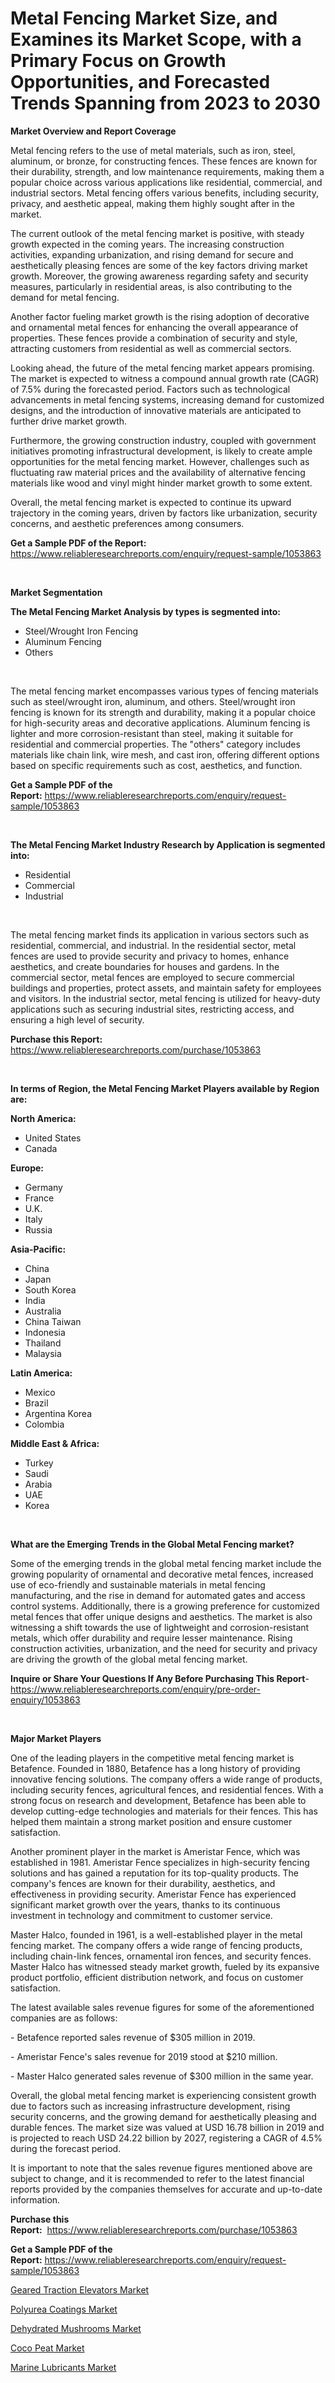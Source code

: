 <p><h1>Metal Fencing Market Size, and Examines its Market Scope, with a Primary Focus on Growth Opportunities, and Forecasted Trends Spanning from 2023 to 2030</h1></p><p><strong>Market Overview and Report Coverage</strong></p>
<p><p>Metal fencing refers to the use of metal materials, such as iron, steel, aluminum, or bronze, for constructing fences. These fences are known for their durability, strength, and low maintenance requirements, making them a popular choice across various applications like residential, commercial, and industrial sectors. Metal fencing offers various benefits, including security, privacy, and aesthetic appeal, making them highly sought after in the market.</p><p>The current outlook of the metal fencing market is positive, with steady growth expected in the coming years. The increasing construction activities, expanding urbanization, and rising demand for secure and aesthetically pleasing fences are some of the key factors driving market growth. Moreover, the growing awareness regarding safety and security measures, particularly in residential areas, is also contributing to the demand for metal fencing.</p><p>Another factor fueling market growth is the rising adoption of decorative and ornamental metal fences for enhancing the overall appearance of properties. These fences provide a combination of security and style, attracting customers from residential as well as commercial sectors.</p><p>Looking ahead, the future of the metal fencing market appears promising. The market is expected to witness a compound annual growth rate (CAGR) of 7.5% during the forecasted period. Factors such as technological advancements in metal fencing systems, increasing demand for customized designs, and the introduction of innovative materials are anticipated to further drive market growth.</p><p>Furthermore, the growing construction industry, coupled with government initiatives promoting infrastructural development, is likely to create ample opportunities for the metal fencing market. However, challenges such as fluctuating raw material prices and the availability of alternative fencing materials like wood and vinyl might hinder market growth to some extent.</p><p>Overall, the metal fencing market is expected to continue its upward trajectory in the coming years, driven by factors like urbanization, security concerns, and aesthetic preferences among consumers.</p></p>
<p><strong>Get a Sample PDF of the Report:</strong> <a href="https://www.reliableresearchreports.com/enquiry/request-sample/1053863">https://www.reliableresearchreports.com/enquiry/request-sample/1053863</a></p>
<p>&nbsp;</p>
<p><strong>Market Segmentation</strong></p>
<p><strong>The Metal Fencing Market Analysis by types is segmented into:</strong></p>
<p><ul><li>Steel/Wrought Iron Fencing</li><li>Aluminum Fencing</li><li>Others</li></ul></p>
<p>&nbsp;</p>
<p><p>The metal fencing market encompasses various types of fencing materials such as steel/wrought iron, aluminum, and others. Steel/wrought iron fencing is known for its strength and durability, making it a popular choice for high-security areas and decorative applications. Aluminum fencing is lighter and more corrosion-resistant than steel, making it suitable for residential and commercial properties. The "others" category includes materials like chain link, wire mesh, and cast iron, offering different options based on specific requirements such as cost, aesthetics, and function.</p></p>
<p><strong>Get a Sample PDF of the Report:</strong>&nbsp;<a href="https://www.reliableresearchreports.com/enquiry/request-sample/1053863">https://www.reliableresearchreports.com/enquiry/request-sample/1053863</a></p>
<p>&nbsp;</p>
<p><strong>The Metal Fencing Market Industry Research by Application is segmented into:</strong></p>
<p><ul><li>Residential</li><li>Commercial</li><li>Industrial</li></ul></p>
<p>&nbsp;</p>
<p><p>The metal fencing market finds its application in various sectors such as residential, commercial, and industrial. In the residential sector, metal fences are used to provide security and privacy to homes, enhance aesthetics, and create boundaries for houses and gardens. In the commercial sector, metal fences are employed to secure commercial buildings and properties, protect assets, and maintain safety for employees and visitors. In the industrial sector, metal fencing is utilized for heavy-duty applications such as securing industrial sites, restricting access, and ensuring a high level of security.</p></p>
<p><strong>Purchase this Report:</strong>&nbsp; <a href="https://www.reliableresearchreports.com/purchase/1053863">https://www.reliableresearchreports.com/purchase/1053863</a></p>
<p>&nbsp;</p>
<p><strong>In terms of Region, the Metal Fencing Market Players available by Region are:</strong></p>
<p>
    <p> <strong> North America: </strong>
        <ul>
            <li>United States</li>
            <li>Canada</li>
        </ul>
        </p> 
    <p> <strong> Europe: </strong>
        <ul>
            <li>Germany</li>
            <li>France</li>
            <li>U.K.</li>
            <li>Italy</li>
            <li>Russia</li>
        </ul>
        </p> 
    <p> <strong> Asia-Pacific: </strong>
        <ul>
            <li>China</li>
            <li>Japan</li>
            <li>South Korea</li>
            <li>India</li>
            <li>Australia</li>
            <li>China Taiwan</li>
            <li>Indonesia</li>
            <li>Thailand</li>
            <li>Malaysia</li>
        </ul>
        </p> 
    <p> <strong> Latin America: </strong>
        <ul>
            <li>Mexico</li>
            <li>Brazil</li>
            <li>Argentina Korea</li>
            <li>Colombia</li>
        </ul>
        </p> 
    <p> <strong> Middle East & Africa: </strong>
        <ul>
            <li>Turkey</li>
            <li>Saudi</li>
            <li>Arabia</li>
            <li>UAE</li>
            <li>Korea</li>
        </ul>
    </p>
    </p>
<p>&nbsp;</p>
<p><strong>What are the Emerging Trends in the Global Metal Fencing market?</strong></p>
<p><p>Some of the emerging trends in the global metal fencing market include the growing popularity of ornamental and decorative metal fences, increased use of eco-friendly and sustainable materials in metal fencing manufacturing, and the rise in demand for automated gates and access control systems. Additionally, there is a growing preference for customized metal fences that offer unique designs and aesthetics. The market is also witnessing a shift towards the use of lightweight and corrosion-resistant metals, which offer durability and require lesser maintenance. Rising construction activities, urbanization, and the need for security and privacy are driving the growth of the global metal fencing market.</p></p>
<p><strong>Inquire or Share Your Questions If Any Before Purchasing This Report</strong>- <a href="https://www.reliableresearchreports.com/enquiry/pre-order-enquiry/1053863">https://www.reliableresearchreports.com/enquiry/pre-order-enquiry/1053863</a></p>
<p>&nbsp;</p>
<p><strong>Major Market Players</strong></p>
<p><p>One of the leading players in the competitive metal fencing market is Betafence. Founded in 1880, Betafence has a long history of providing innovative fencing solutions. The company offers a wide range of products, including security fences, agricultural fences, and residential fences. With a strong focus on research and development, Betafence has been able to develop cutting-edge technologies and materials for their fences. This has helped them maintain a strong market position and ensure customer satisfaction.</p><p>Another prominent player in the market is Ameristar Fence, which was established in 1981. Ameristar Fence specializes in high-security fencing solutions and has gained a reputation for its top-quality products. The company's fences are known for their durability, aesthetics, and effectiveness in providing security. Ameristar Fence has experienced significant market growth over the years, thanks to its continuous investment in technology and commitment to customer service.</p><p>Master Halco, founded in 1961, is a well-established player in the metal fencing market. The company offers a wide range of fencing products, including chain-link fences, ornamental iron fences, and security fences. Master Halco has witnessed steady market growth, fueled by its expansive product portfolio, efficient distribution network, and focus on customer satisfaction.</p><p>The latest available sales revenue figures for some of the aforementioned companies are as follows:</p><p>- Betafence reported sales revenue of $305 million in 2019.</p><p>- Ameristar Fence's sales revenue for 2019 stood at $210 million.</p><p>- Master Halco generated sales revenue of $300 million in the same year.</p><p>Overall, the global metal fencing market is experiencing consistent growth due to factors such as increasing infrastructure development, rising security concerns, and the growing demand for aesthetically pleasing and durable fences. The market size was valued at USD 16.78 billion in 2019 and is projected to reach USD 24.22 billion by 2027, registering a CAGR of 4.5% during the forecast period.</p><p>It is important to note that the sales revenue figures mentioned above are subject to change, and it is recommended to refer to the latest financial reports provided by the companies themselves for accurate and up-to-date information.</p></p>
<p><strong>Purchase this Report:</strong>&nbsp;&nbsp;<a href="https://www.reliableresearchreports.com/purchase/1053863">https://www.reliableresearchreports.com/purchase/1053863</a></p>
<p></p>
<p><strong>Get a Sample PDF of the Report:</strong>&nbsp;<a href="https://www.reliableresearchreports.com/enquiry/request-sample/1053863">https://www.reliableresearchreports.com/enquiry/request-sample/1053863</a></p>
<p><p><a href="https://medium.com/@ssantosh15121999/geared-traction-elevators-nbsp-market-focuses-on-market-share-size-and-projected-forecast-till-ec0ece28be8d">Geared Traction Elevators Market</a></p><p><a href="https://github.com/gdfhhhj/Market-Research-Report-List-1/blob/main/polyurea-coatings-market.md">Polyurea Coatings Market</a></p><p><a href="https://medium.com/@damionrunte/decoding-dehydrated-mushrooms-market-metrics-market-share-trends-and-growth-patterns-22fd25876375">Dehydrated Mushrooms Market</a></p><p><a href="https://medium.com/@lupeosinski/coco-peat-market-share-evolution-and-market-growth-trends-2023-2030-e132c8121df8">Coco Peat Market</a></p><p><a href="https://github.com/gulaimolin/Market-Research-Report-List-1/blob/main/marine-lubricants-market.md">Marine Lubricants Market</a></p></p>